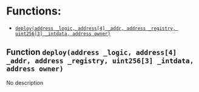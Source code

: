 # Functions:

- [`deploy(address _logic, address[4] _addr, address _registry, uint256[3] _intdata, address owner)`](#IStakeTONProxyFactory-deploy-address-address-4--address-uint256-3--address-)

## Function `deploy(address _logic, address[4] _addr, address _registry, uint256[3] _intdata, address owner) `

No description
